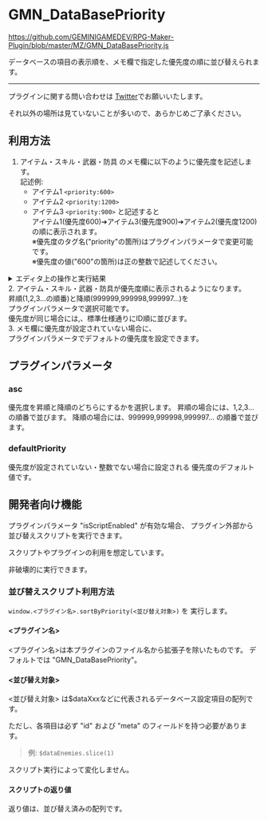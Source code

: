 # GMN_DataBasePriority

https://github.com/GEMINIGAMEDEV/RPG-Maker-Plugin/blob/master/MZ/GMN_DataBasePriority.js

データベースの項目の表示順を、メモ欄で指定した優先度の順に並び替えられます。

---

プラグインに関する問い合わせは [Twitter](https://twitter.com/gemini_gamedev)でお願いいたします。

それ以外の場所は見ていないことが多いので、あらかじめご了承ください。

## 利用方法

1. アイテム・スキル・武器・防具 のメモ欄に以下のように優先度を記述します。<br>
  記述例:
    - アイテム1 `<priority:600>`
    - アイテム2 `<priority:1200>`
    - アイテム3 `<priority:900>`
  と記述すると<br>
  アイテム1(優先度600)➔アイテム3(優先度900)➔アイテム2(優先度1200)<br>
  の順に表示されます。<br>
  ※優先度のタグ名("priority"の箇所)はプラグインパラメータで変更可能です。<br>
  ※優先度の値("600"の箇所)は正の整数で記述してください。<br>
  <details>
  <summary>エディタ上の操作と実行結果</summary>

  ![example.1.jpg](GMN_DataBasePriority/example.1.jpg)
  ![example.2.jpg](GMN_DataBasePriority/example.2.jpg)
  ![example.3.jpg](GMN_DataBasePriority/example.3.jpg)
  ![example.4.jpg](GMN_DataBasePriority/example.4.jpg)

  </details>
2. アイテム・スキル・武器・防具が優先度順に表示されるようになります。<br>
  昇順(1,2,3...の順番)と降順(999999,999998,999997...)を<br>
  プラグインパラメータで選択可能です。<br>
  優先度が同じ場合には,、標準仕様通りにID順に並びます。<br>
3. メモ欄に優先度が設定されていない場合に、<br>
  プラグインパラメータでデフォルトの優先度を設定できます。<br>

## プラグインパラメータ

### asc
優先度を昇順と降順のどちらにするかを選択します。
昇順の場合には、1,2,3...の順番で並びます。
降順の場合には、999999,999998,999997...
の順番で並びます。

### defaultPriority
優先度が設定されていない・整数でない場合に設定される
優先度のデフォルト値です。

## 開発者向け機能
プラグインパラメータ "isScriptEnabled" が有効な場合、
プラグイン外部から並び替えスクリプトを実行できます。

スクリプトやプラグインの利用を想定しています。

非破壊的に実行できます。

### 並び替えスクリプト利用方法

`window.<プラグイン名>.sortByPriority(<並び替え対象>)` を
実行します。

#### <プラグイン名>
<プラグイン名>は本プラグインのファイル名から拡張子を除いたものです。
デフォルトでは "GMN_DataBasePriority"。

#### <並び替え対象>
<並び替え対象> は$dataXxxなどに代表されるデータベース設定項目の配列です。

ただし、各項目は必ず "id" および "meta" のフィールドを持つ必要があります。

> 例: `$dataEnemies.slice(1)`

スクリプト実行によって変化しません。

#### スクリプトの返り値
返り値は、並び替え済みの配列です。
